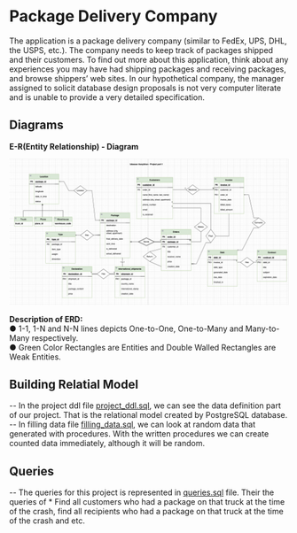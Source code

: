 # Package Delivery Company
The application is a package delivery company (similar to FedEx, UPS, DHL, the USPS, etc.). The company needs to keep track of packages shipped and their customers. To find out more about this application, think about any experiences you may have had shipping packages and receiving packages, and browse shippers’ web sites. In our hypothetical company, the manager assigned to solicit database design proposals is not very computer literate and is unable to provide a very detailed specification.

## Diagrams
<b>E-R(Entity Relationship) - Diagram</b>
<p align="center">
  <img src="https://github.com/Assylzhan-Izbassar/Databases/blob/main/Project/final_version_of_relational_model.png" width="720" title="ER(Entity Relationship) - Diagram">
</p>
<p> <b>Description of ERD:</b></br>
● 1-1, 1-N and N-N lines depicts One-to-One, One-to-Many and Many-to-Many respectively.</br>
● Green Color Rectangles are Entities and Double Walled Rectangles are Weak Entities.</br>
</p>

## Building Relatial Model
<p>
  -- In the project ddl file <a href="https://github.com/Assylzhan-Izbassar/Databases/blob/main/Project/project_ddl.sql">project_ddl.sql</a>, we can see the data definition part of our project. That is the relational model created by PostgreSQL database. </br>
  -- In filling data file <a href="https://github.com/Assylzhan-Izbassar/Databases/blob/main/Project/filling_data.sql">filling_data.sql</a>, we can look at random data that generated with procedures. With the written procedures we can create counted data immediately, although it will be random. </br>
</p>

## Queries

<p>
  -- The queries for this project is represented in <a href="https://github.com/Assylzhan-Izbassar/Databases/blob/main/Project/queries.sql">queries.sql</a> file. Their the queries of
  * Find all customers who had a package on that truck at the time of the crash, find all recipients who had a package on that truck at the time of the crash and etc.
</p>
